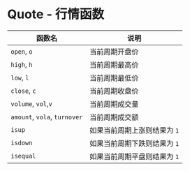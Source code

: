 # Quote - 行情函数

| 函数名                       | 说明                         |
| ---------------------------- | ---------------------------- |
| `open`, `o`                  | 当前周期开盘价               |
| `high`, `h`                  | 当前周期最高价               |
| `low`, `l`                   | 当前周期最低价               |
| `close`, `c`                 | 当前周期收盘价               |
| `volume`, `vol`,`v`          | 当前周期成交量               |
| `amount`, `vola`, `turnover` | 当前周期成交额               |
| `isup`                       | 如果当前周期上涨则结果为 `1` |
| `isdown`                     | 如果当前周期下跌则结果为 `1` |
| `isequal`                    | 如果当前周期平盘则结果为 `1` |
